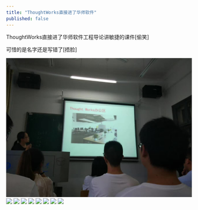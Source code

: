 ```yaml
---
title: "ThoughtWorks直接进了华师软件"
published: false
---
```

ThoughtWorks直接进了华师软件工程导论讲敏捷的课件[偷笑]

可惜的是名字还是写错了[捂脸]

![](./1.jpg)
![](./2.jpg)
![](./3.jpg)
![](./4.jpg)
![](./5.jpg)
![](./6.jpg)
![](./7.jpg)
![](./8.jpg)
![](./9.jpg)
